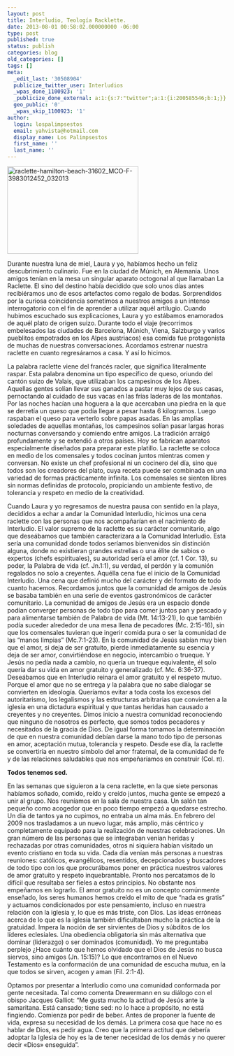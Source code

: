 ```yaml
---
layout: post
title: Interludio, Teología Racklette.
date: 2013-08-01 00:58:02.000000000 -06:00
type: post
published: true
status: publish
categories: blog
old_categories: []
tags: []
meta:
  _edit_last: '30508904'
  publicize_twitter_user: Interludios
  _wpas_done_1100923: '1'
  _publicize_done_external: a:1:{s:7:"twitter";a:1:{i:200585546;b:1;}}
  geo_public: '0'
  _wpas_skip_1100923: '1'
author:
  login: lospalimpsestos
  email: yahvista@hotmail.com
  display_name: Los Palimpsestos
  first_name: ''
  last_name: ''
---
```

<p><a href="http://lospalimpsestos.files.wordpress.com/2013/08/raclette-hamilton-beach-31602_mco-f-3983012452_032013.jpg"><img class="aligncenter size-medium wp-image-1409" alt="raclette-hamilton-beach-31602_MCO-F-3983012452_032013" src="{{ site.baseurl }}/assets/raclette-hamilton-beach-31602_mco-f-3983012452_032013.jpg" width="300" height="200" /></a></p>
<p>Durante nuestra luna de miel, Laura y yo, habíamos hecho un feliz descubrimiento culinario. Fue en la ciudad de Múnich, en Alemania. Unos amigos tenían en la mesa un singular aparato octogonal al que llamaban La Raclette. El sino del destino había decidido que solo unos días antes recibiéramos uno de esos artefactos como regalo de bodas. Sorprendidos por la curiosa coincidencia sometimos a nuestros amigos a un intenso interrogatorio con el fin de aprender a utilizar aquél artilugio. Cuando hubimos escuchado sus explicaciones, Laura y yo estábamos enamorados de aquél plato de origen suizo. Durante todo el viaje (recorrimos embelesados las ciudades de Barcelona, Múnich, Viena, Salzburgo y varios pueblitos empotrados en los Alpes austriacos) esa comida fue protagonista de muchas de nuestras conversaciones. Acordamos estrenar nuestra raclette en cuanto regresáramos a casa. Y así lo hicimos.</p>
<p>La palabra raclette viene del francés racler, que significa literalmente raspar. Esta palabra denomina un tipo específico de queso, oriundo del cantón suizo de Valais, que utilizaban los campesinos de los Alpes. Aquellas gentes solían llevar sus ganados a pastar muy lejos de sus casas, pernoctando al cuidado de sus vacas en las frías laderas de las montañas. Por las noches hacían una hoguera a la que acercaban una piedra en la que se derretía un queso que podía llegar a pesar hasta 6 kilogramos. Luego raspaban el queso para verterlo sobre papas asadas. En las amplias soledades de aquellas montañas, los campesinos solían pasar largas horas nocturnas conversando y comiendo entre amigos. La tradición arraigó profundamente y se extendió a otros países. Hoy se fabrican aparatos especialmente diseñados para preparar este platillo. La raclette se coloca en medio de los comensales y todos cocinan juntos mientras comen y conversan. No existe un chef profesional ni un cocinero del día, sino que todos son los creadores del plato, cuya receta puede ser combinada en una variedad de formas prácticamente infinita. Los comensales se sienten libres sin normas definidas de protocolo, propiciando un ambiente festivo, de tolerancia y respeto en medio de la creatividad.</p>
<p>Cuando Laura y yo regresamos de nuestra pausa con sentido en la playa, decididos a echar a andar la Comunidad Interludio, hicimos una cena raclette con las personas que nos acompañarían en el nacimiento de Interludio. El valor supremo de la raclette es su carácter comunitario, algo que deseábamos que también caracterizara a la Comunidad Interludio. Esta sería una comunidad donde todos seríamos bienvenidos sin distinción alguna, donde no existieran grandes estrellas o una élite de sabios o expertos (chefs espirituales), su autoridad sería el amor (cf. 1 Cor. 13), su poder, la Palabra de vida (cf. Jn.1:1), su verdad, el perdón y la comunión regalados no solo a creyentes. Aquélla cena fue el inicio de la Comunidad Interludio. Una cena que definió mucho del carácter y del formato de todo cuanto hacemos. Recordamos juntos que la comunidad de amigos de Jesús se basaba también en una serie de eventos gastronómicos de carácter comunitario. La comunidad de amigos de Jesús era un espacio donde podían converger personas de todo tipo para comer juntos pan y pescado y para alimentarse también de Palabra de vida (Mt. 14:13-21), lo que también podía suceder alrededor de una mesa llena de pecadores (Mc. 2:15-16), sin que los comensales tuvieran que ingerir comida pura o ser la comunidad de las “manos limpias” (Mc.7:1-23). En la comunidad de Jesús sabían muy bien que el amor, si deja de ser gratuito, pierde inmediatamente su esencia y deja de ser amor, convirtiéndose en negocio, intercambio o trueque. Y Jesús no pedía nada a cambio, no quería un trueque equivalente, él solo quería dar su vida en amor gratuito y generalizado (cf. Mc. 6:36-37). Deseábamos que en Interludio reinara el amor gratuito y el respeto mutuo. Porque el amor que no se entrega y la palabra que no sabe dialogar se convierten en ideología. Queríamos evitar a toda costa los excesos del autoritarismo, los legalismos y las estructuras arbitrarias que convierten a la iglesia en una dictadura espiritual y que tantas heridas han causado a creyentes y no creyentes. Dimos inicio a nuestra comunidad reconociendo que ninguno de nosotros es perfecto, que somos todos pecadores y necesitados de la gracia de Dios. De igual forma tomamos la determinación de que en nuestra comunidad debían darse la mano todo tipo de personas en amor, aceptación mutua, tolerancia y respeto. Desde ese día, la raclette se convertiría en nuestro símbolo del amor fraternal, de la comunidad de fe y de las relaciones saludables que nos empeñaríamos en construir (Col. π).</p>
<p><strong>Todos tenemos sed. </strong></p>
<p>En las semanas que siguieron a la cena raclette, en la que siete personas habíamos soñado, comido, reído y creído juntos, mucha gente se empezó a unir al grupo. Nos reuníamos en la sala de nuestra casa. Un salón tan pequeño como acogedor que en poco tiempo empezó a quedarse estrecho. Un día de tantos ya no cupimos, no entraba un alma más. En febrero del 2009 nos trasladamos a un nuevo lugar, más amplio, más céntrico y completamente equipado para la realización de nuestras celebraciones. Un gran número de las personas que se integraban venían heridas y rechazadas por otras comunidades, otros ni siquiera habían visitado un evento cristiano en toda su vida. Cada día venían más personas a nuestras reuniones: católicos, evangélicos, resentidos, decepcionados y buscadores de todo tipo con los que procurábamos poner en práctica nuestros valores de amor gratuito y respeto inquebrantable. Pronto nos percatamos de lo difícil que resultaba ser fieles a estos principios. No obstante nos empeñamos en lograrlo. El amor gratuito no es un concepto comúnmente enseñado, los seres humanos hemos creído el mito de que “nada es gratis” y actuamos condicionados por este pensamiento, incluso en nuestra relación con la iglesia y, lo que es más triste, con Dios. Las ideas erróneas acerca de lo que es la iglesia también dificultaban mucho la práctica de la gratuidad. Impera la noción de ser sirvientes de Dios y súbditos de los líderes eclesiales. Una obediencia obligatoria sin más alternativa que dominar (liderazgo) o ser dominados (comunidad). Yo me preguntaba perplejo ¿Hace cuánto que hemos olvidado que el Dios de Jesús no busca siervos, sino amigos (Jn. 15:15)? Lo que encontramos en el Nuevo Testamento es la conformación de una comunidad de escucha mutua, en la que todos se sirven, acogen y aman (Fil. 2:1-4).</p>
<p>Optamos por presentar a Interludio como una comunidad conformada por gente necesitada. Tal como comenta Drewermann en su diálogo con el obispo Jacques Galliot: “Me gusta mucho la actitud de Jesús ante la samaritana. Está cansado; tiene sed: no lo hace a propósito, no está fingiendo. Comienza por pedir de beber. Antes de proponer la fuente de vida, expresa su necesidad de los demás. La primera cosa que hace no es hablar de Dios, es pedir agua. Creo que la primera actitud que debería adoptar la Iglesia de hoy es la de tener necesidad de los demás y no querer decir «Dios» enseguida”.</p>
